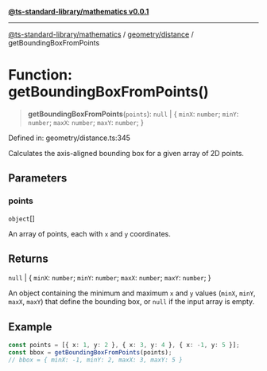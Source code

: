 [**@ts-standard-library/mathematics v0.0.1**](../../../README.md)

***

[@ts-standard-library/mathematics](../../../README.md) / [geometry/distance](../README.md) / getBoundingBoxFromPoints

# Function: getBoundingBoxFromPoints()

> **getBoundingBoxFromPoints**(`points`): `null` \| \{ `minX`: `number`; `minY`: `number`; `maxX`: `number`; `maxY`: `number`; \}

Defined in: geometry/distance.ts:345

Calculates the axis-aligned bounding box for a given array of 2D points.

## Parameters

### points

`object`[]

An array of points, each with `x` and `y` coordinates.

## Returns

`null` \| \{ `minX`: `number`; `minY`: `number`; `maxX`: `number`; `maxY`: `number`; \}

An object containing the minimum and maximum `x` and `y` values (`minX`, `minY`, `maxX`, `maxY`)
         that define the bounding box, or `null` if the input array is empty.

## Example

```typescript
const points = [{ x: 1, y: 2 }, { x: 3, y: 4 }, { x: -1, y: 5 }];
const bbox = getBoundingBoxFromPoints(points);
// bbox = { minX: -1, minY: 2, maxX: 3, maxY: 5 }
```
